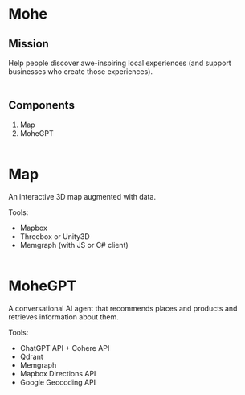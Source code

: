 # Mohe
## Mission
Help people discover awe-inspiring local experiences (and support businesses who create those experiences).
<br></br>

## Components
1) Map
2) MoheGPT
<br></br>

#  Map
An interactive 3D map augmented with data.

Tools:
- Mapbox
- Threebox or Unity3D
- Memgraph (with JS or C# client)
<br></br>

# MoheGPT
A conversational AI agent that recommends places and products and retrieves information about them.

Tools:
- ChatGPT API + Cohere API
- Qdrant
- Memgraph
- Mapbox Directions API
- Google Geocoding API